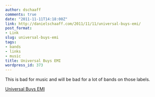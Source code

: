 ```yaml
---
author: dschaaff
comments: true
date: "2011-11-11T14:18:00Z"
link: http://danielschaaff.com/2011/11/11/universal-buys-emi/
post_format:
- Link
slug: universal-buys-emi
tags:
- bands
- links
- music
title: Universal Buys EMI
wordpress_id: 373
---
```


This is bad for music and will be bad for a lot of bands on those labels.

  
[Universal Buys EMI](http://www.theverge.com/2011/11/11/2553947/universal-buying-emi-music-for-1-9-billion-says-wsj)
